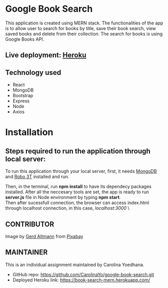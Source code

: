 # Google Book Search

This application is created using MERN stack. The functionalities of the app is to allow user to search for books by title, save their book search, view saved books and delete from their collection. The search for books is using Google Books API.

## Live deployment: [Heroku](https://book-search-mern.herokuapp.com/)

## Technology used

- React
- MongoDB
- Bootstrap
- Express
- Node
- Axios

# Installation

## Steps required to run the application through **local server**:

To run this application through your local server, first, it needs [MongoDB](https://www.mongodb.com/) and [Robo 3T](https://robomongo.org/download) installed and run.

Then, in the terminal, run **npm install** to have its dependecy packages installed. After all the neccesary tools are set, the app is ready to run **server.js** file in Node environment by typing **npm start**. \
Then after sucessfull connection, the browser can access index.html through localhost connection, in this case, _localhost:3000_ \

## CONTRIBUTOR

Image by <a href="https://pixabay.com/users/geralt-9301/?utm_source=link-attribution&amp;utm_medium=referral&amp;utm_campaign=image&amp;utm_content=3348990">Gerd Altmann</a> from <a href="https://pixabay.com/?utm_source=link-attribution&amp;utm_medium=referral&amp;utm_campaign=image&amp;utm_content=3348990">Pixabay</a>

## MAINTAINER

This is an individual assignment maintained by Carolina Yoedhana.

- GitHub repo: https://github.com/CarolinaYo/google-book-search.git
- Deployed Heroku link: https://book-search-mern.herokuapp.com/
